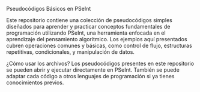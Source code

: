 Pseudocódigos Básicos en PSeInt

Este repositorio contiene una colección de pseudocódigos simples diseñados para aprender y practicar conceptos fundamentales de programación utilizando PSeInt, una herramienta enfocada en el aprendizaje del pensamiento algorítmico. Los ejemplos aquí presentados cubren operaciones comunes y básicas, como control de flujo, estructuras repetitivas, condicionales, y manipulación de datos.


¿Cómo usar los archivos?
Los pseudocódigos presentes en este repositorio se pueden abrir y ejecutar directamente en PSeInt. También se puede adaptar cada código a otros lenguajes de programación si ya tienes conocimientos previos.
